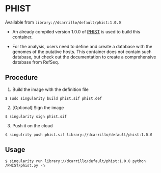 # PHIST

Available from `library://dcarrillo/default/phist:1.0.0`

* An already compiled version 1.0.0 of [PHIST](https://github.com/refresh-bio/PHIST)
is used to build this container.

* For the analysis, users need to define and create a database with the genomes
of the putative hosts. This container does not contain such database, but check
out the documentation to create a comprehensive database from RefSeq.

## Procedure

1. Build the image with the definition file
```
$ sudo singularity build phist.sif phist.def
```

2. [Optional] Sign the image
```
$ singularity sign phist.sif
```

3. Push it on the cloud
```
$ singulrity push phist.sif library://dcarrillo/default/phist:1.0.0
```

## Usage

```
$ singularity run library://dcarrillo/default/phist:1.0.0 python /PHIST/phist.py -h
```
